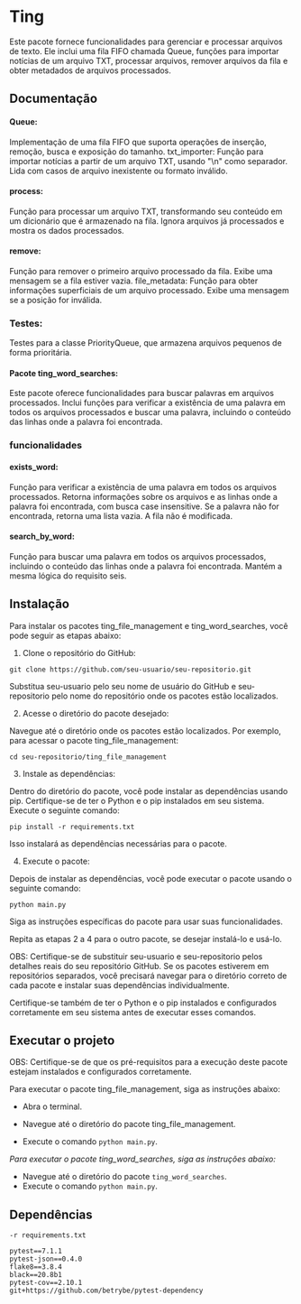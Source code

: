 # Ting

Este pacote fornece funcionalidades para gerenciar e processar arquivos de texto. Ele inclui uma fila FIFO chamada Queue, funções para importar notícias de um arquivo TXT, processar arquivos, remover arquivos da fila e obter metadados de arquivos processados.

## Documentação

#### Queue: 

Implementação de uma fila FIFO que suporta operações de inserção, remoção, busca e exposição do tamanho.
txt_importer: Função para importar notícias a partir de um arquivo TXT, usando "\n" como separador. Lida com casos de arquivo inexistente ou formato inválido.

#### process: 

Função para processar um arquivo TXT, transformando seu conteúdo em um dicionário que é armazenado na fila. Ignora arquivos já processados e mostra os dados processados.

#### remove: 

Função para remover o primeiro arquivo processado da fila. Exibe uma mensagem se a fila estiver vazia.
file_metadata: Função para obter informações superficiais de um arquivo processado. Exibe uma mensagem se a posição for inválida.

### Testes: 

Testes para a classe PriorityQueue, que armazena arquivos pequenos de forma prioritária.

#### Pacote ting_word_searches:

Este pacote oferece funcionalidades para buscar palavras em arquivos processados. Inclui funções para verificar a existência de uma palavra em todos os arquivos processados e buscar uma palavra, incluindo o conteúdo das linhas onde a palavra foi encontrada.

### funcionalidades

#### exists_word: 

Função para verificar a existência de uma palavra em todos os arquivos processados. Retorna informações sobre os arquivos e as linhas onde a palavra foi encontrada, com busca case insensitive. Se a palavra não for encontrada, retorna uma lista vazia. A fila não é modificada.

#### search_by_word: 

Função para buscar uma palavra em todos os arquivos processados, incluindo o conteúdo das linhas onde a palavra foi encontrada. Mantém a mesma lógica do requisito seis.

## Instalação 

Para instalar os pacotes ting_file_management e ting_word_searches, você pode seguir as etapas abaixo:

1. Clone o repositório do GitHub:

```
git clone https://github.com/seu-usuario/seu-repositorio.git
```
Substitua seu-usuario pelo seu nome de usuário do GitHub e seu-repositorio pelo nome do repositório onde os pacotes estão localizados.

2. Acesse o diretório do pacote desejado:

Navegue até o diretório onde os pacotes estão localizados. Por exemplo, para acessar o pacote ting_file_management:

```
cd seu-repositorio/ting_file_management
```

3. Instale as dependências:

Dentro do diretório do pacote, você pode instalar as dependências usando pip. Certifique-se de ter o Python e o pip instalados em seu sistema. Execute o seguinte comando:

```
pip install -r requirements.txt
```

Isso instalará as dependências necessárias para o pacote.

4. Execute o pacote:

Depois de instalar as dependências, você pode executar o pacote usando o seguinte comando:

```
python main.py
```

Siga as instruções específicas do pacote para usar suas funcionalidades.

Repita as etapas 2 a 4 para o outro pacote, se desejar instalá-lo e usá-lo.

OBS: Certifique-se de substituir seu-usuario e seu-repositorio pelos detalhes reais do seu repositório GitHub. Se os pacotes estiverem em repositórios separados, você precisará navegar para o diretório correto de cada pacote e instalar suas dependências individualmente.

Certifique-se também de ter o Python e o pip instalados e configurados corretamente em seu sistema antes de executar esses comandos.

## Executar o projeto

OBS: Certifique-se de que os pré-requisitos para a execução deste pacote estejam instalados e configurados corretamente.

Para executar o pacote ting_file_management, siga as instruções abaixo:

- Abra o terminal.

- Navegue até o diretório do pacote ting_file_management.
- Execute o comando ```python main.py```.

*Para executar o pacote ting_word_searches, siga as instruções abaixo:*
- Navegue até o diretório do pacote ```ting_word_searches```.
- Execute o comando ```python main.py```.

## Dependências

```
-r requirements.txt

pytest==7.1.1
pytest-json==0.4.0
flake8==3.8.4
black==20.8b1
pytest-cov==2.10.1
git+https://github.com/betrybe/pytest-dependency

```